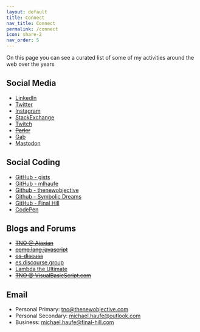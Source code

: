```yaml
---
layout: default
title: Connect
nav_title: Connect
permalink: /connect
icon: share-2
nav_order: 5
---
```


On this page you can see a curated list of some of my activities around the web over the years

## Social Media

- [LinkedIn](https://www.linkedin.com/in/michaelhaufe/)
- [Twitter](https://twitter.com/mlhaufe)
- [Instagram](https://www.instagram.com/mlhaufe/)
- [StackExchange](https://stackexchange.com/users/877266/mlhaufe)
- [Twitch](https://www.twitch.tv/graphreduction)
- ~~[Parler](https://parler.com/profile/mlhaufe)~~
- [Gab](https://gab.com/mlhaufe)
- [Mastodon](https://mastodon.social/@mlhaufe)

## Social Coding

- [GitHub - gists](https://gist.github.com/mlhaufe/public)
- [GitHub - mlhaufe](https://github.com/mlhaufe)
- [Github - thenewobjective](https://github.com/thenewobjective)
- [Github - Symbolic Dreams](https://github.com/symbolic-dreams)
- [GitHub - Final Hill](https://github.com/final-hill)
- [CodePen](https://codepen.io/mlhaufe)

## Blogs and Forums

- ~~[TNO @ Ajaxian](https://web.archive.org/web/2010*/http://ajaxian.com)~~
- ~~[comp.lang.javascript](https://groups.google.com/g/comp.lang.javascript/search?q=haufe)~~
- ~~[es-discuss](https://duckduckgo.com/?q=site%3Ahttps%3A%2F%2Fmail.mozilla.org%2Fpipermail%2Fes-discuss%2F+%22haufe%22&ia=web)~~
- [es.discourse.group](https://es.discourse.group/)
- [Lambda the Ultimate](http://lambda-the-ultimate.org/user/11294)
- ~~[TNO @ VisualBasicScript.com](https://web.archive.org/web/20120920072515/http://www.visualbasicscript.com/)~~

## Email

- Personal Primary: [tno@thenewobjective.com](mailto:tno@thenewobjective.com)
- Personal Secondary: [michael.haufe@outlook.com](mailto:michael.haufe@outlook.com)
- Business: [michael.haufe@final-hill.com](mailto:michael.haufe@final-hill.com)
